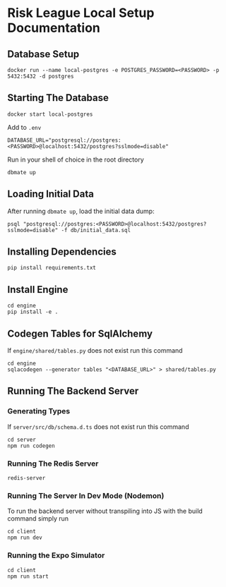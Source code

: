 # Risk League Local Setup Documentation

## Database Setup
```
docker run --name local-postgres -e POSTGRES_PASSWORD=<PASSWORD> -p 5432:5432 -d postgres
```

## Starting The Database
```
docker start local-postgres
```

Add to `.env`
```
DATABASE_URL="postgresql://postgres:<PASSWORD>@localhost:5432/postgres?sslmode=disable"
```

Run in your shell of choice in the root directory
```
dbmate up
```

## Loading Initial Data
After running `dbmate up`, load the initial data dump:
```
psql "postgresql://postgres:<PASSWORD>@localhost:5432/postgres?sslmode=disable" -f db/initial_data.sql
```

## Installing Dependencies
```
pip install requirements.txt
```

## Install Engine
```
cd engine
pip install -e .
```

## Codegen Tables for SqlAlchemy
If `engine/shared/tables.py` does not exist run this command
```
cd engine
sqlacodegen --generator tables "<DATABASE_URL>" > shared/tables.py
```

## Running The Backend Server

### Generating Types
If `server/src/db/schema.d.ts` does not exist run this command
```
cd server
npm run codegen
```

### Running The Redis Server
```
redis-server
```

### Running The Server In Dev Mode (Nodemon)
To run the backend server without transpiling into JS with the build command simply run
```
cd client
npm run dev
```

### Running the Expo Simulator
```
cd client
npm run start
```